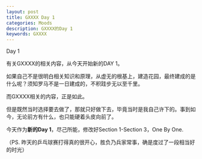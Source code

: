 ```yaml
---
layout: post
title: GXXXX Day 1
categories: Moods
description: GXXXX的Day 1
keywords: GXXXX
---
```


Day 1

<!--more-->

有关GXXXX的相关内容，从今天开始新的DAY 1。

如果自己不是很明白相关知识和原理，从虚无的根基上，建造花园，最终建成的是什么呢？须知罗马不是一日建成的，不积跬步无以至千里。

而GXXXX相关的内容，正是如此。

但是既然当时选择要去做了，那就只好做下去，毕竟当时是我自己许下的。事到如今，无论前方有什么，也只能硬着头皮向前了。

今天作为**新的Day 1**，尽己所能，修改好Section 1-Section 3，One By One.

（PS. 昨天的乒乓球赛打得真的很开心，胜负乃兵家常事，确是度过了一段相当好的时光）